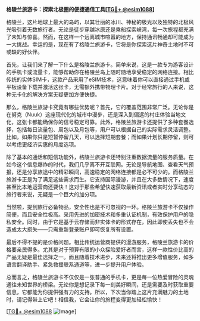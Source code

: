 **格陵兰旅游卡：探索北极圈的便捷通信工具[[TG💪+ @esim1088](https://t.me/s/esim1088)]**

格陵兰，这片地球上最大的岛屿，以其壮丽的冰川、神秘的极光以及独特的北极风光吸引着无数旅行者。无论是徒步穿越冰原还是乘船探索峡湾，每一次旅程都充满了未知与惊喜。然而，在这样一个远离城市喧嚣的地方，保持通讯畅通却可能成为一大挑战。幸运的是，现在有了格陵兰旅游卡，它将是你探索这片神奇土地时不可或缺的好伙伴。

首先，让我们来了解一下什么是格陵兰旅游卡。简单来说，这是一款专为游客设计的手机卡或流量卡，能够帮助你在格陵兰岛上随时随地享受稳定的网络连接。相比传统的实体SIM卡，这款产品采用了eSIM技术，这意味着你可以直接通过手机或平板设备下载并激活这张卡，无需额外携带物理卡片。对于经常旅行的人来说，这种无卡化的解决方案无疑更加方便快捷。

那么，格陵兰旅游卡究竟有哪些优势呢？首先，它的覆盖范围非常广泛。无论你是在努克（Nuuk）这座现代化的城市中漫步，还是深入到偏远的村庄体验当地文化，这张卡都能确保你的信号稳定可靠。此外，格陵兰旅游卡还提供了多种套餐选择，包括每日流量包、周包以及月包等，用户可以根据自己的实际需求灵活调整。比如，如果你只是短暂停留几天，可以选择短期套餐；而如果计划长期停留，则可以考虑更经济实惠的月度选项。

除了基本的通话和短信功能外，格陵兰旅游卡还特别注重数据流量的服务质量。在如今这个信息爆炸的时代，我们几乎离不开互联网。无论是导航地图、查看天气预报，还是分享旅途中的精彩瞬间，高速稳定的网络连接都是必不可少的。而格陵兰旅游卡正是为了满足这些需求而生。它支持国际漫游，并且在大多数情况下，速度甚至比本地运营商还要快！这对于那些希望快速获取最新资讯或者实时分享动态的旅行者来说，无疑是一个巨大的加分项。

当然啦，提到旅行必备物品，安全性也是不可忽视的一环。格陵兰旅游卡不仅操作简便，而且安全性极高。采用先进的加密技术和多重认证机制，有效保护用户的隐私安全。同时，由于它是基于云存储而非实体卡的形式存在，因此即使丢失也不会造成太大损失——只需重新登录账户即可恢复所有设置。

最后不得不提的是价格问题。相比传统运营商提供的漫游服务，格陵兰旅游卡的价格要亲民得多。尤其是对于预算有限的小众探险爱好者而言，这样一款性价比高的产品无疑是最佳选择之一。而且随着技术进步，未来还将推出更多增值服务，如多语言翻译助手、紧急救援联系通道等，进一步提升用户体验。

总而言之，格陵兰旅游卡不仅仅是一张普通的手机卡，更是每一位热爱冒险的灵魂通往未知世界的桥梁。无论你是想记录下每一刻美好瞬间，还是需要及时获取重要信息，它都能为你提供强有力的支持。所以，下次当你踏上这片充满魅力的土地时，请记得带上它吧！相信我，它会让你的旅程变得更加轻松愉快！

[[TG💪+ @esim1088](https://t.me/s/esim1088) ![Image](https://i.postimg.cc/4NQfJmqS/Snipaste-2025-05-13-00-14-12.png)]